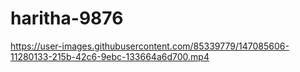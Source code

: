 # haritha-9876


https://user-images.githubusercontent.com/85339779/147085606-11280133-215b-42c6-9ebc-133664a6d700.mp4

